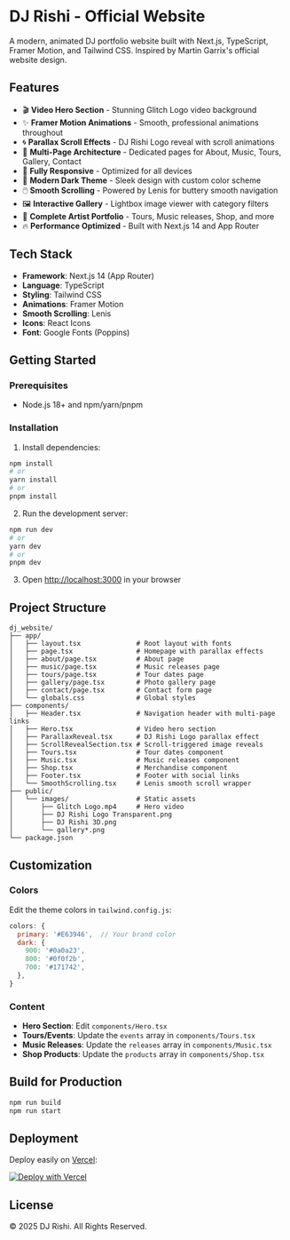 # DJ Rishi - Official Website

A modern, animated DJ portfolio website built with Next.js, TypeScript, Framer Motion, and Tailwind CSS. Inspired by Martin Garrix's official website design.

## Features

- 🎬 **Video Hero Section** - Stunning Glitch Logo video background
- ✨ **Framer Motion Animations** - Smooth, professional animations throughout
- 🌀 **Parallax Scroll Effects** - DJ Rishi Logo reveal with scroll animations
- 📄 **Multi-Page Architecture** - Dedicated pages for About, Music, Tours, Gallery, Contact
- 📱 **Fully Responsive** - Optimized for all devices
- 🎨 **Modern Dark Theme** - Sleek design with custom color scheme
- 🖱️ **Smooth Scrolling** - Powered by Lenis for buttery smooth navigation
- 🖼️ **Interactive Gallery** - Lightbox image viewer with category filters
- 🎵 **Complete Artist Portfolio** - Tours, Music releases, Shop, and more
- 🔥 **Performance Optimized** - Built with Next.js 14 and App Router

## Tech Stack

- **Framework**: Next.js 14 (App Router)
- **Language**: TypeScript
- **Styling**: Tailwind CSS
- **Animations**: Framer Motion
- **Smooth Scrolling**: Lenis
- **Icons**: React Icons
- **Font**: Google Fonts (Poppins)

## Getting Started

### Prerequisites

- Node.js 18+ and npm/yarn/pnpm

### Installation

1. Install dependencies:

```bash
npm install
# or
yarn install
# or
pnpm install
```

2. Run the development server:

```bash
npm run dev
# or
yarn dev
# or
pnpm dev
```

3. Open [http://localhost:3000](http://localhost:3000) in your browser

## Project Structure

```
dj_website/
├── app/
│   ├── layout.tsx              # Root layout with fonts
│   ├── page.tsx                # Homepage with parallax effects
│   ├── about/page.tsx          # About page
│   ├── music/page.tsx          # Music releases page
│   ├── tours/page.tsx          # Tour dates page
│   ├── gallery/page.tsx        # Photo gallery page
│   ├── contact/page.tsx        # Contact form page
│   └── globals.css             # Global styles
├── components/
│   ├── Header.tsx              # Navigation header with multi-page links
│   ├── Hero.tsx                # Video hero section
│   ├── ParallaxReveal.tsx      # DJ Rishi Logo parallax effect
│   ├── ScrollRevealSection.tsx # Scroll-triggered image reveals
│   ├── Tours.tsx               # Tour dates component
│   ├── Music.tsx               # Music releases component
│   ├── Shop.tsx                # Merchandise component
│   ├── Footer.tsx              # Footer with social links
│   └── SmoothScrolling.tsx     # Lenis smooth scroll wrapper
├── public/
│   └── images/                 # Static assets
│       ├── Glitch Logo.mp4     # Hero video
│       ├── DJ Rishi Logo Transparent.png
│       ├── DJ Rishi 3D.png
│       └── gallery*.png
└── package.json
```

## Customization

### Colors

Edit the theme colors in `tailwind.config.js`:

```js
colors: {
  primary: '#E63946',  // Your brand color
  dark: {
    900: '#0a0a23',
    800: '#0f0f2b',
    700: '#171742',
  },
}
```

### Content

- **Hero Section**: Edit `components/Hero.tsx`
- **Tours/Events**: Update the `events` array in `components/Tours.tsx`
- **Music Releases**: Update the `releases` array in `components/Music.tsx`
- **Shop Products**: Update the `products` array in `components/Shop.tsx`

## Build for Production

```bash
npm run build
npm run start
```

## Deployment

Deploy easily on [Vercel](https://vercel.com):

[![Deploy with Vercel](https://vercel.com/button)](https://vercel.com/new)

## License

© 2025 DJ Rishi. All Rights Reserved.


